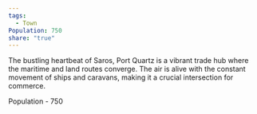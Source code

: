 ```yaml
---
tags:
  - Town
Population: 750
share: "true"
---
```


The bustling heartbeat of Saros, Port Quartz is a vibrant trade hub where the maritime and land routes converge. The air is alive with the constant movement of ships and caravans, making it a crucial intersection for commerce.

Population - 750